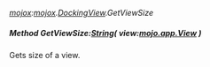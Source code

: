 _[mojox](../../modules/mojox/mojox-module.md):[mojox](../../modules/mojox/mojox-module.md).[DockingView](../../modules/mojox/mojox-dockingview.md).GetViewSize_
##### Method GetViewSize:[String](../../modules/wonkey/wonkey-types-string.md)( view:[mojo.app.View](../../modules/mojo/mojo-app-view.md) )
Gets size of a view.
